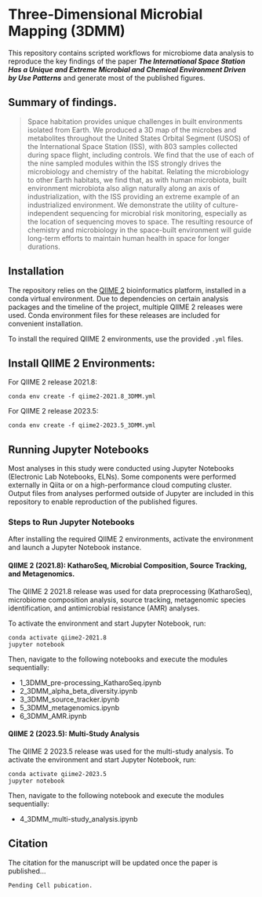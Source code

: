 # Three-Dimensional Microbial Mapping (3DMM)
This repository contains scripted workflows for microbiome data analysis to reproduce the key findings of the paper **_The International Space Station Has a Unique and Extreme Microbial and Chemical Environment Driven by Use Patterns_** and generate most of the published figures. 

## Summary of findings. 
>Space habitation provides unique challenges in built environments isolated from Earth. We produced a 3D map of the microbes and metabolites throughout the United States Orbital Segment (USOS) of the International Space Station (ISS), with 803 samples collected during space flight, including controls. We find that the use of each of the nine sampled modules within the ISS strongly drives the microbiology and chemistry of the habitat. Relating the microbiology to other Earth habitats, we find that, as with human microbiota, built environment microbiota also align naturally along an axis of industrialization, with the ISS providing an extreme example of an industrialized environment. We demonstrate the utility of culture-independent sequencing for microbial risk monitoring, especially as the location of sequencing moves to space. The resulting resource of chemistry and microbiology in the space-built environment will guide long-term efforts to maintain human health in space for longer durations.

## Installation
The repository relies on the [QIIME 2](https://docs.qiime2.org/2024.10/install/) bioinformatics platform, installed in a conda virtual environment. Due to dependencies on certain analysis packages and the timeline of the project, multiple QIIME 2 releases were used. Conda environment files for these releases are included for convenient installation.

To install the required QIIME 2 environments, use the provided `.yml` files. 
## Install QIIME 2 Environments:
For QIIME 2 release 2021.8:
```
conda env create -f qiime2-2021.8_3DMM.yml
```
For QIIME 2 release 2023.5:
```
conda env create -f qiime2-2023.5_3DMM.yml
```
## Running Jupyter Notebooks
Most analyses in this study were conducted using Jupyter Notebooks (Electronic Lab Notebooks, ELNs). Some components were performed externally in Qiita or on a high-performance cloud computing cluster. Output files from analyses performed outside of Jupyter are included in this repository to enable reproduction of the published figures.
### Steps to Run Jupyter Notebooks
After installing the required QIIME 2 environments, activate the environment and launch a Jupyter Notebook instance.
#### QIIME 2 (2021.8): KatharoSeq, Microbial Composition, Source Tracking, and Metagenomics. 
The QIIME 2 2021.8 release was used for data preprocessing (KatharoSeq), microbiome composition analysis, source tracking, metagenomic species identification, and antimicrobial resistance (AMR) analyses.

To activate the environment and start Jupyter Notebook, run:
```
conda activate qiime2-2021.8
jupyter notebook
```
Then, navigate to the following notebooks and execute the modules sequentially:
- 1_3DMM_pre-processing_KatharoSeq.ipynb
- 2_3DMM_alpha_beta_diversity.ipynb
- 3_3DMM_source_tracker.ipynb
- 5_3DMM_metagenomics.ipynb
- 6_3DMM_AMR.ipynb

#### QIIME 2 (2023.5): Multi-Study Analysis
The QIIME 2 2023.5 release was used for the multi-study analysis.
To activate the environment and start Jupyter Notebook, run:
```
conda activate qiime2-2023.5
jupyter notebook
```
Then, navigate to the following notebook and execute the modules sequentially:
- 4_3DMM_multi-study_analysis.ipynb

## Citation
The citation for the manuscript will be updated once the paper is published...
```
Pending Cell pubication. 
```
